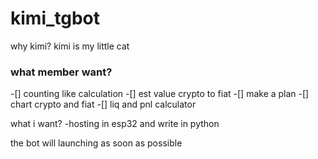 # kimi_tgbot
why kimi? kimi is my little cat

### what member want?
-[] counting like calculation
-[] est value crypto to fiat
-[] make a plan
-[] chart crypto and fiat
-[] liq and pnl calculator

what i want?
-hosting in esp32 and write in python

the bot will launching as soon as possible
